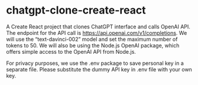 # chatgpt-clone-create-react
A Create React project that clones ChatGPT interface and calls OpenAI API. The endpoint for the API call is https://api.openai.com/v1/completions. We will use the  “text-davinci-002” model and set the maximum number of tokens to 50. We will also be using the Node.js OpenAI package, which offers simple access to the OpenAI API from Node.js.

For privacy purposes, we use the .env package to save personal key in a separate file. Please substitute the dummy API key in .env file with your own key. 
